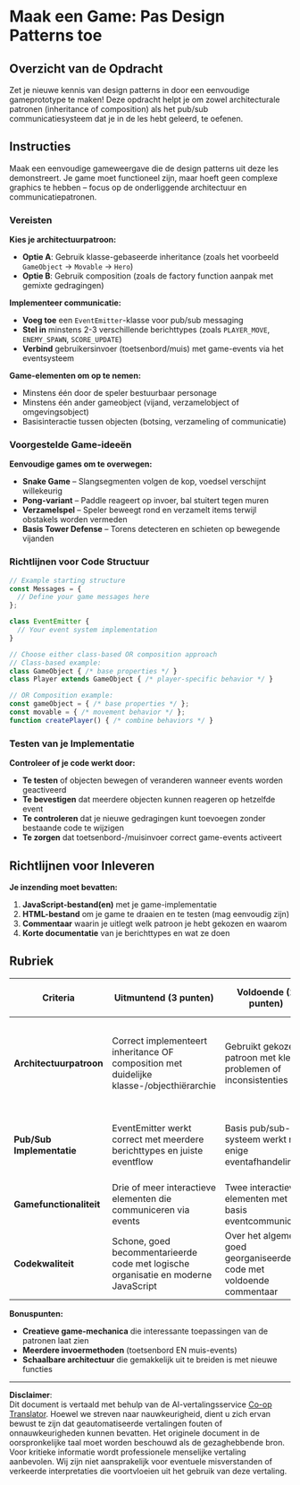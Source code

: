 <!--
CO_OP_TRANSLATOR_METADATA:
{
  "original_hash": "c8fc39a014d08247c082878122e2ba73",
  "translation_date": "2025-10-23T01:06:36+00:00",
  "source_file": "6-space-game/1-introduction/assignment.md",
  "language_code": "nl"
}
-->
# Maak een Game: Pas Design Patterns toe

## Overzicht van de Opdracht

Zet je nieuwe kennis van design patterns in door een eenvoudige gameprototype te maken! Deze opdracht helpt je om zowel architecturale patronen (inheritance of composition) als het pub/sub communicatiesysteem dat je in de les hebt geleerd, te oefenen.

## Instructies

Maak een eenvoudige gameweergave die de design patterns uit deze les demonstreert. Je game moet functioneel zijn, maar hoeft geen complexe graphics te hebben – focus op de onderliggende architectuur en communicatiepatronen.

### Vereisten

**Kies je architectuurpatroon:**
- **Optie A**: Gebruik klasse-gebaseerde inheritance (zoals het voorbeeld `GameObject` → `Movable` → `Hero`)
- **Optie B**: Gebruik composition (zoals de factory function aanpak met gemixte gedragingen)

**Implementeer communicatie:**
- **Voeg toe** een `EventEmitter`-klasse voor pub/sub messaging
- **Stel in** minstens 2-3 verschillende berichttypes (zoals `PLAYER_MOVE`, `ENEMY_SPAWN`, `SCORE_UPDATE`)
- **Verbind** gebruikersinvoer (toetsenbord/muis) met game-events via het eventsysteem

**Game-elementen om op te nemen:**
- Minstens één door de speler bestuurbaar personage
- Minstens één ander gameobject (vijand, verzamelobject of omgevingsobject)
- Basisinteractie tussen objecten (botsing, verzameling of communicatie)

### Voorgestelde Game-ideeën

**Eenvoudige games om te overwegen:**
- **Snake Game** – Slangsegmenten volgen de kop, voedsel verschijnt willekeurig
- **Pong-variant** – Paddle reageert op invoer, bal stuitert tegen muren
- **Verzamelspel** – Speler beweegt rond en verzamelt items terwijl obstakels worden vermeden
- **Basis Tower Defense** – Torens detecteren en schieten op bewegende vijanden

### Richtlijnen voor Code Structuur

```javascript
// Example starting structure
const Messages = {
  // Define your game messages here
};

class EventEmitter {
  // Your event system implementation
}

// Choose either class-based OR composition approach
// Class-based example:
class GameObject { /* base properties */ }
class Player extends GameObject { /* player-specific behavior */ }

// OR Composition example:
const gameObject = { /* base properties */ };
const movable = { /* movement behavior */ };
function createPlayer() { /* combine behaviors */ }
```

### Testen van je Implementatie

**Controleer of je code werkt door:**
- **Te testen** of objecten bewegen of veranderen wanneer events worden geactiveerd
- **Te bevestigen** dat meerdere objecten kunnen reageren op hetzelfde event
- **Te controleren** dat je nieuwe gedragingen kunt toevoegen zonder bestaande code te wijzigen
- **Te zorgen** dat toetsenbord-/muisinvoer correct game-events activeert

## Richtlijnen voor Inleveren

**Je inzending moet bevatten:**
1. **JavaScript-bestand(en)** met je game-implementatie
2. **HTML-bestand** om je game te draaien en te testen (mag eenvoudig zijn)
3. **Commentaar** waarin je uitlegt welk patroon je hebt gekozen en waarom
4. **Korte documentatie** van je berichttypes en wat ze doen

## Rubriek

| Criteria | Uitmuntend (3 punten) | Voldoende (2 punten) | Verbetering nodig (1 punt) |
|----------|-----------------------|----------------------|----------------------------|
| **Architectuurpatroon** | Correct implementeert inheritance OF composition met duidelijke klasse-/objecthiërarchie | Gebruikt gekozen patroon met kleine problemen of inconsistenties | Probeert patroon te gebruiken, maar implementatie heeft aanzienlijke problemen |
| **Pub/Sub Implementatie** | EventEmitter werkt correct met meerdere berichttypes en juiste eventflow | Basis pub/sub-systeem werkt met enige eventafhandeling | Event-systeem aanwezig maar werkt niet betrouwbaar |
| **Gamefunctionaliteit** | Drie of meer interactieve elementen die communiceren via events | Twee interactieve elementen met basis eventcommunicatie | Eén element reageert op events of basisinteractie |
| **Codekwaliteit** | Schone, goed becommentarieerde code met logische organisatie en moderne JavaScript | Over het algemeen goed georganiseerde code met voldoende commentaar | Code werkt maar mist organisatie of duidelijke commentaar |

**Bonuspunten:**
- **Creatieve game-mechanica** die interessante toepassingen van de patronen laat zien
- **Meerdere invoermethoden** (toetsenbord EN muis-events)
- **Schaalbare architectuur** die gemakkelijk uit te breiden is met nieuwe functies

---

**Disclaimer**:  
Dit document is vertaald met behulp van de AI-vertalingsservice [Co-op Translator](https://github.com/Azure/co-op-translator). Hoewel we streven naar nauwkeurigheid, dient u zich ervan bewust te zijn dat geautomatiseerde vertalingen fouten of onnauwkeurigheden kunnen bevatten. Het originele document in de oorspronkelijke taal moet worden beschouwd als de gezaghebbende bron. Voor kritieke informatie wordt professionele menselijke vertaling aanbevolen. Wij zijn niet aansprakelijk voor eventuele misverstanden of verkeerde interpretaties die voortvloeien uit het gebruik van deze vertaling.
